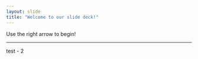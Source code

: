 ```yaml
---
layout: slide
title: "Welcome to our slide deck!"
---
```


Use the right arrow to begin!

-----
test - 2
